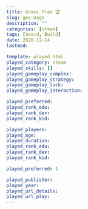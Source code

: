 ```yaml
---
title: Gravi Trax 🏆
slug: geo-mage
description: ""
categories: [steam]
tags: [Award, Build]
date: 2020-12-14
lastmod: 

template: played.html
played_category: steam
played_skills: []
played_gameplay_complex: 
played_gameplay_strategy: 
played_gameplay_luck: 
played_gameplay_interaction: 

played_preferred: 
played_rank_edu: 
played_rank_dev: 
played_rank_kid: 

played_players: 
played_age: 
played_duration: 
played_rank_edu: 
played_rank_dev: 
played_rank_kid: 

played_preferred: 1

played_publisher: 
played_year: 
played_url_details: 
played_url_play: 
---
```

